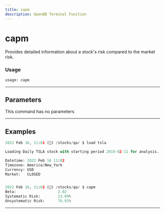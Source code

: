 ```yaml
---
title: capm
description: OpenBB Terminal Function
---
```


# capm

Provides detailed information about a stock's risk compared to the market risk.

### Usage

```python
usage: capm
```

---

## Parameters

This command has no parameters

---

## Examples

```python
2022 Feb 16, 11:01 (🦋) /stocks/qa/ $ load tsla

Loading Daily TSLA stock with starting period 2019-02-11 for analysis.

Datetime: 2022 Feb 16 11:02
Timezone: America/New_York
Currency: USD
Market:   CLOSED


2022 Feb 16, 11:02 (🦋) /stocks/qa/ $ capm
Beta:                   2.02
Systematic Risk:        23.09%
Unsystematic Risk:      76.91%
```

---

